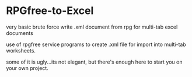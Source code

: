 # RPGfree-to-Excel
very basic brute force write .xml document from rpg for multi-tab excel documents

use of rpgfree service programs to create .xml file for import into multi-tab worksheets.

some of it is ugly...its not elegant, but there's enough here to start you on your own project.

